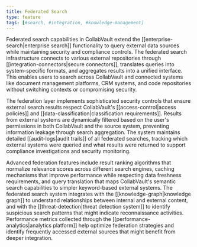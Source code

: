 ```yaml
---
title: Federated Search
type: feature
tags: [#search, #integration, #knowledge-management]
---
```


Federated search capabilities in CollabVault extend the [[enterprise-search|enterprise search]] functionality to query external data sources while maintaining security and compliance controls. The federated search infrastructure connects to various external repositories through [[integration-connectors|secure connectors]], translates queries into system-specific formats, and aggregates results into a unified interface. This enables users to search across CollabVault and connected systems like document management platforms, CRM systems, and code repositories without switching contexts or compromising security.

The federation layer implements sophisticated security controls that ensure external search results respect CollabVault's [[access-control|access policies]] and [[data-classification|classification requirements]]. Results from external systems are dynamically filtered based on the user's permissions in both CollabVault and the source system, preventing information leakage through search aggregation. The system maintains detailed [[audit-logs|audit trails]] of all federated searches, tracking which external systems were queried and what results were returned to support compliance investigations and security monitoring.

Advanced federation features include result ranking algorithms that normalize relevance scores across different search engines, caching mechanisms that improve performance while respecting data freshness requirements, and query translation that maps CollabVault's semantic search capabilities to simpler keyword-based external systems. The federated search system integrates with the [[knowledge-graph|knowledge graph]] to understand relationships between internal and external content, and with the [[threat-detection|threat detection system]] to identify suspicious search patterns that might indicate reconnaissance activities. Performance metrics collected through the [[performance-analytics|analytics platform]] help optimize federation strategies and identify frequently accessed external sources that might benefit from deeper integration.